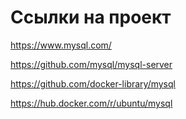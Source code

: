 # Ссылки на проект
https://www.mysql.com/

https://github.com/mysql/mysql-server

https://github.com/docker-library/mysql

https://hub.docker.com/r/ubuntu/mysql